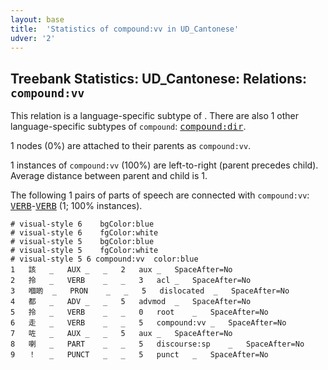 ```yaml
---
layout: base
title:  'Statistics of compound:vv in UD_Cantonese'
udver: '2'
---
```


## Treebank Statistics: UD_Cantonese: Relations: `compound:vv`

This relation is a language-specific subtype of .
There are also 1 other language-specific subtypes of `compound`: <tt><a href="yue-dep-compound-dir.html">compound:dir</a></tt>.

1 nodes (0%) are attached to their parents as `compound:vv`.

1 instances of `compound:vv` (100%) are left-to-right (parent precedes child).
Average distance between parent and child is 1.

The following 1 pairs of parts of speech are connected with `compound:vv`: <tt><a href="yue-pos-VERB.html">VERB</a></tt>-<tt><a href="yue-pos-VERB.html">VERB</a></tt> (1; 100% instances).


~~~ conllu
# visual-style 6	bgColor:blue
# visual-style 6	fgColor:white
# visual-style 5	bgColor:blue
# visual-style 5	fgColor:white
# visual-style 5 6 compound:vv	color:blue
1	該	_	AUX	_	_	2	aux	_	SpaceAfter=No
2	拎	_	VERB	_	_	3	acl	_	SpaceAfter=No
3	嗰啲	_	PRON	_	_	5	dislocated	_	SpaceAfter=No
4	都	_	ADV	_	_	5	advmod	_	SpaceAfter=No
5	拎	_	VERB	_	_	0	root	_	SpaceAfter=No
6	走	_	VERB	_	_	5	compound:vv	_	SpaceAfter=No
7	咗	_	AUX	_	_	5	aux	_	SpaceAfter=No
8	喇	_	PART	_	_	5	discourse:sp	_	SpaceAfter=No
9	！	_	PUNCT	_	_	5	punct	_	SpaceAfter=No

~~~


